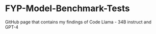 # FYP-Model-Benchmark-Tests
GitHub page that contains my findings of Code Llama - 34B instruct and GPT-4
